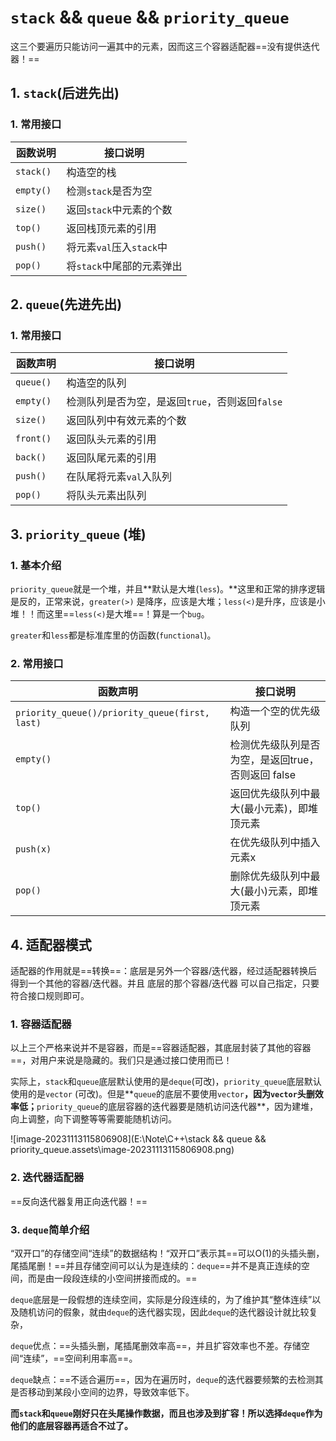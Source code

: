 # `stack` && `queue` && `priority_queue`

这三个要遍历只能访问一遍其中的元素，因而这三个容器适配器==没有提供迭代器！==

## 1. `stack`(后进先出)

### 1. 常用接口

| 函数说明   | 接口说明                  |
| ---------- | ------------------------- |
| `stack() ` | 构造空的栈                |
| `empty() ` | 检测`stack`是否为空       |
| `size() `  | 返回`stack`中元素的个数   |
| `top() `   | 返回栈顶元素的引用        |
| `push() `  | 将元素`val`压入`stack`中  |
| `pop() `   | 将`stack`中尾部的元素弹出 |

## 2. `queue`(先进先出)

### 1. 常用接口

| 函数声明   | 接口说明                                        |
| ---------- | ----------------------------------------------- |
| `queue() ` | 构造空的队列                                    |
| `empty() ` | 检测队列是否为空，是返回`true`，否则返回`false` |
| `size() `  | 返回队列中有效元素的个数                        |
| `front() ` | 返回队头元素的引用                              |
| `back() `  | 返回队尾元素的引用                              |
| `push() `  | 在队尾将元素`val`入队列                         |
| `pop() `   | 将队头元素出队列                                |

## 3. `priority_queue` (堆)

### 1. 基本介绍

`priority_queue`就是一个堆，并且**默认是大堆(`less`)。**这里和正常的排序逻辑是反的，正常来说，`greater(>)` 是降序，应该是大堆；`less(<)`是升序，应该是小堆！！而这里==`less(<)`是大堆==！算是一个`bug`。

`greater`和`less`都是标准库里的仿函数(`functional`)。

### 2. 常用接口

| 函数声明                                        | 接口说明                                           |
| ----------------------------------------------- | -------------------------------------------------- |
| `priority_queue()/priority_queue(first, last) ` | 构造一个空的优先级队列                             |
| `empty()`                                       | 检测优先级队列是否为空，是返回true，否则返回 false |
| `top()`                                         | 返回优先级队列中最大(最小元素)，即堆顶元素         |
| `push(x) `                                      | 在优先级队列中插入元素x                            |
| `pop() `                                        | 删除优先级队列中最大(最小)元素，即堆顶元素         |

## 4. 适配器模式 

适配器的作用就是==转换==：底层是另外一个容器/迭代器，经过适配器转换后得到一个其他的容器/迭代器。并且 底层的那个容器/迭代器 可以自己指定，只要符合接口规则即可。

### 1. 容器适配器

以上三个严格来说并不是容器，而是==容器适配器，其底层封装了其他的容器==，对用户来说是隐藏的。我们只是通过接口使用而已！

实际上，`stack`和`queue`底层默认使用的是`deque`(可改)，`priority_queue`底层默认使用的是`vector` (可改)。但是**`queue`的底层不要使用`vector`**，因为`vector`头删效率低；**`priority_queue`的底层容器的迭代器要是随机访问迭代器**，因为建堆，向上调整，向下调整等等需要能随机访问。

![image-20231113115806908](E:\Note\C++\stack && queue && priority_queue.assets\image-20231113115806908.png)

### 2. 迭代器适配器

==反向迭代器复用正向迭代器！==





### 3. `deque`简单介绍

“双开口”的存储空间“连续”的数据结构！“双开口”表示其==可以O(1)的头插头删，尾插尾删！==并且存储空间可以认为是连续的：`deque`==并不是真正连续的空间，而是由一段段连续的小空间拼接而成的。==

`deque`底层是一段假想的连续空间，实际是分段连续的，为了维护其“整体连续”以及随机访问的假象，就由`deque`的迭代器实现，因此`deque`的迭代器设计就比较复杂，  

`deque`优点：==头插头删，尾插尾删效率高==，并且扩容效率也不差。存储空间“连续”，==空间利用率高==。

`deque`缺点：==不适合遍历==，因为在遍历时，`deque`的迭代器要频繁的去检测其是否移动到某段小空间的边界，导致效率低下。

**而`stack`和`queue`刚好只在头尾操作数据，而且也涉及到扩容！所以选择`deque`作为他们的底层容器再适合不过了。**












